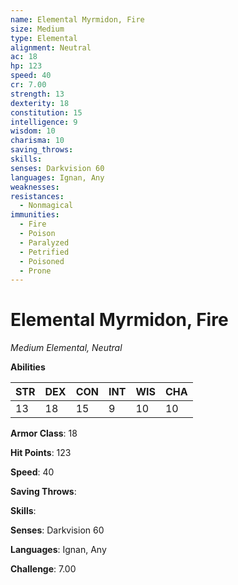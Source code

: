 ```yaml
---
name: Elemental Myrmidon, Fire
size: Medium
type: Elemental
alignment: Neutral
ac: 18
hp: 123
speed: 40
cr: 7.00
strength: 13
dexterity: 18
constitution: 15
intelligence: 9
wisdom: 10
charisma: 10
saving_throws: 
skills: 
senses: Darkvision 60
languages: Ignan, Any
weaknesses:
resistances:
  - Nonmagical
immunities:
  - Fire
  - Poison
  - Paralyzed
  - Petrified
  - Poisoned
  - Prone
---
```


# Elemental Myrmidon, Fire

*Medium Elemental, Neutral*

**Abilities**

| STR | DEX | CON | INT | WIS | CHA |
| --- | --- | --- | --- | --- | --- |
| 13 | 18 | 15 | 9 | 10 | 10 |

**Armor Class**: 18

**Hit Points**: 123

**Speed**: 40

**Saving Throws**: 

**Skills**: 

**Senses**: Darkvision 60

**Languages**: Ignan, Any

**Challenge**: 7.00

